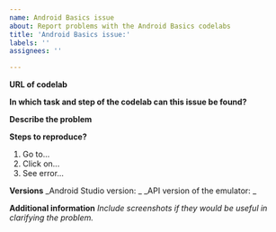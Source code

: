 ```yaml
---
name: Android Basics issue
about: Report problems with the Android Basics codelabs
title: 'Android Basics issue:'
labels: ''
assignees: ''

---
```


**URL of codelab**


**In which task and step of the codelab can this issue be found?**


**Describe the problem**




**Steps to reproduce?**
1. Go to...
2. Click on...
3. See error...

**Versions**
_Android Studio version: _
_API version of the emulator: _


**Additional information**
_Include screenshots if they would be useful in clarifying the problem._

